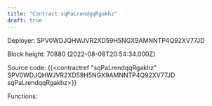```yaml
---
title: "Contract sqPaLrendqqRgakhz"
draft: true
---
```

Deployer: SPV0WDJQHWJVR2XD59H5NGX9AMNNTP4Q92XV77JD


 



Block height: 70880 (2022-08-08T20:54:34.000Z)

Source code: {{<contractref "sqPaLrendqqRgakhz" SPV0WDJQHWJVR2XD59H5NGX9AMNNTP4Q92XV77JD sqPaLrendqqRgakhz>}}

Functions:


